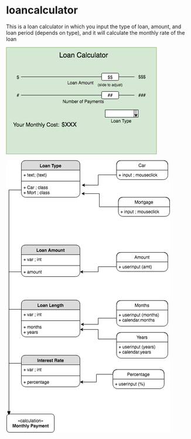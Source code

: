 # loancalculator
This is a loan calculator in which you input the type of loan, amount, and loan period (depends on type), and it will calculate the monthly rate of the loan

![](https://github.com/CSJoyce/loancalculator/blob/master/loan%20calculator%203%20(1).png)



![](https://github.com/CSJoyce/loancalculator/blob/master/loan%20chart.png)
